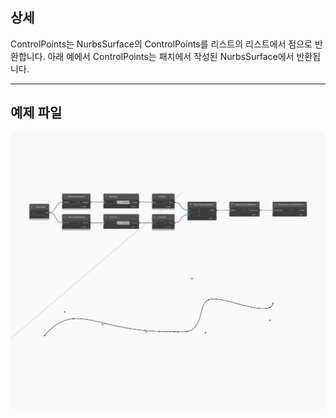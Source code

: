 ## 상세
ControlPoints는 NurbsSurface의 ControlPoints를 리스트의 리스트에서 점으로 반환합니다. 아래 예에서 ControlPoints는 패치에서 작성된 NurbsSurface에서 반환됩니다.
___
## 예제 파일

![ControlPoints](./Autodesk.DesignScript.Geometry.NurbsCurve.ControlPoints_img.jpg)

